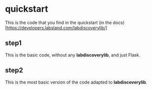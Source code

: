 # quickstart

This is the code that you find in the quickstart (in the docs)[https://developers.labsland.com/labdiscoverylib/]

## step1

This is the basic code, without any **labdiscoverylib**, and just Flask.

## step2

This is the most basic version of the code adapted to **labdiscoverylib**.
